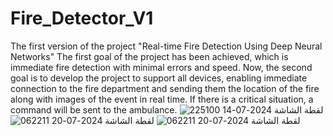 # Fire_Detector_V1
The first version of the project "Real-time Fire Detection Using Deep Neural Networks" The first goal of the project has been achieved, which is immediate fire detection with minimal errors and speed. Now, the second goal is to develop the project to support all devices, enabling immediate connection to the fire department and sending them the location of the fire along with images of the event in real time. If there is a critical situation, a command will be sent to the ambulance.
![لقطة الشاشة 2024-07-14 225100](https://github.com/user-attachments/assets/0c1da749-2de7-4948-ab51-f9792a15efbe)
![لقطة الشاشة 2024-07-20 062211](https://github.com/user-attachments/assets/ed6e5659-35f6-44a8-ae07-4eafacc70ac1)
![لقطة الشاشة 2024-07-20 062211](https://github.com/user-attachments/assets/c9dff273-0105-4cfc-b891-7ca4cc80c77a)
